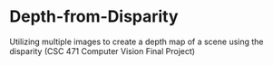 # Depth-from-Disparity
Utilizing multiple images to create a depth map of a scene using the disparity (CSC 471 Computer Vision Final Project)
